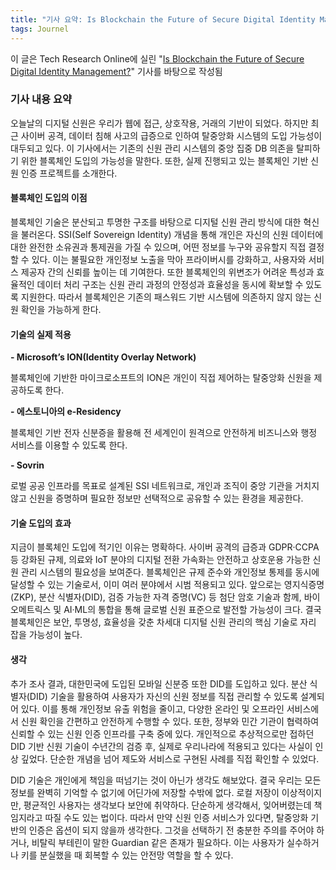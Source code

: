 ```yaml
---
title: "기사 요약: Is Blockchain the Future of Secure Digital Identity Management?"
tags: Journel
---
```


이 글은 Tech Research Online에 실린 "[Is Blockchain the Future of Secure Digital Identity Management?](https://techresearchonline.com/blog/blockchain-digital-identity-management/)" 기사를 바탕으로 작성됨

### 기사 내용 요약	
오늘날의 디지털 신원은 우리가 웹에 접근, 상호작용, 거래의 기반이 되었다. 하지만 최근 사이버 공격, 데이터 침해 사고의 급증으로 인하여 탈중앙화 시스템의 도입 가능성이 대두되고 있다. 이 기사에서는 기존의 신원 관리 시스템의 중앙 집중 DB 의존을 탈피하기 위한 블록체인 도입의 가능성을 말한다. 또한, 실제 진행되고 있는 블록체인 기반 신원 인증 프로젝트를 소개한다.

<!--more-->

#### 블록체인 도입의 이점

블록체인 기술은 분산되고 투명한 구조를 바탕으로 디지털 신원 관리 방식에 대한 혁신을 불러온다. SSI(Self Sovereign Identity) 개념을 통해 개인은 자신의 신원 데이터에 대한 완전한 소유권과 통제권을 가질 수 있으며, 어떤 정보를 누구와 공유할지 직접 결정할 수 있다. 이는 불필요한 개인정보 노출을 막아 프라이버시를 강화하고, 사용자와 서비스 제공자 간의 신뢰를 높이는 데 기여한다. 또한 블록체인의 위변조가 어려운 특성과 효율적인 데이터 처리 구조는 신원 관리 과정의 안정성과 효율성을 동시에 확보할 수 있도록 지원한다. 따라서 블록체인은 기존의 패스워드 기반 시스템에 의존하지 않지 않는 신원 확인을 가능하게 한다.

#### 기술의 실제 적용

**- Microsoft’s ION(Identity Overlay Network)**

블록체인에 기반한 마이크로소프트의 ION은 개인이 직접 제어하는 탈중앙화 신원을 제공하도록 한다.

**- 에스토니아의 e-Residency**

블록체인 기반 전자 신분증을 활용해 전 세계인이 원격으로 안전하게 비즈니스와 행정 서비스를 이용할 수 있도록 한다.

**- Sovrin**

로벌 공공 인프라를 목표로 설계된 SSI 네트워크로, 개인과 조직이 중앙 기관을 거치지 않고 신원을 증명하며 필요한 정보만 선택적으로 공유할 수 있는 환경을 제공한다.

#### 기술 도입의 효과

지금이 블록체인 도입에 적기인 이유는 명확하다. 사이버 공격의 급증과 GDPR·CCPA 등 강화된 규제, 의료와 IoT 분야의 디지털 전환 가속화는 안전하고 상호운용 가능한 신원 관리 시스템의 필요성을 보여준다. 블록체인은 규제 준수와 개인정보 통제를 동시에 달성할 수 있는 기술로서, 이미 여러 분야에서 시범 적용되고 있다. 앞으로는 영지식증명(ZKP), 분산 식별자(DID), 검증 가능한 자격 증명(VC) 등 첨단 암호 기술과 함께, 바이오메트릭스 및 AI·ML의 통합을 통해 글로벌 신원 표준으로 발전할 가능성이 크다. 결국 블록체인은 보안, 투명성, 효율성을 갖춘 차세대 디지털 신원 관리의 핵심 기술로 자리 잡을 가능성이 높다.

#### 생각

추가 조사 결과, 대한민국에 도입된 모바일 신분증 또한 DID를 도입하고 있다. 분산 식별자(DID) 기술을 활용하여 사용자가 자신의 신원 정보를 직접 관리할 수 있도록 설계되어 있다. 이를 통해 개인정보 유출 위험을 줄이고, 다양한 온라인 및 오프라인 서비스에서 신원 확인을 간편하고 안전하게 수행할 수 있다. 또한, 정부와 민간 기관이 협력하여 신뢰할 수 있는 신원 인증 인프라를 구축 중에 있다. 개인적으로 추상적으로만 접하던 DID 기반 신원 기술이 수년간의 검증 후, 실제로 우리나라에 적용되고 있다는 사실이 인상 깊었다. 단순한 개념을 넘어 제도와 서비스로 구현된 사례를 직접 확인할 수 있었다.

DID 기술은 개인에게 책임을 떠넘기는 것이 아닌가 생각도 해보았다. 결국 우리는 모든 정보를 완벽히 기억할 수 없기에 어딘가에 저장할 수밖에 없다. 로컬 저장이 이상적이지만, 평균적인 사용자는 생각보다 보안에 취약하다. 단순하게 생각해서, 잊어버렸는데 책임지라고 따질 수도 있는 법이다. 따라서 만약 신원 인증 서비스가 있다면, 탈중앙화 기반의 인증은 옵션이 되지 않을까 생각한다. 그것을 선택하기 전 충분한 주의를 주어야 하거나, 비탈릭 부테린이 말한 Guardian 같은 존재가 필요하다. 이는 사용자가 실수하거나 키를 분실했을 때 회복할 수 있는 안전망 역할을 할 수 있다.